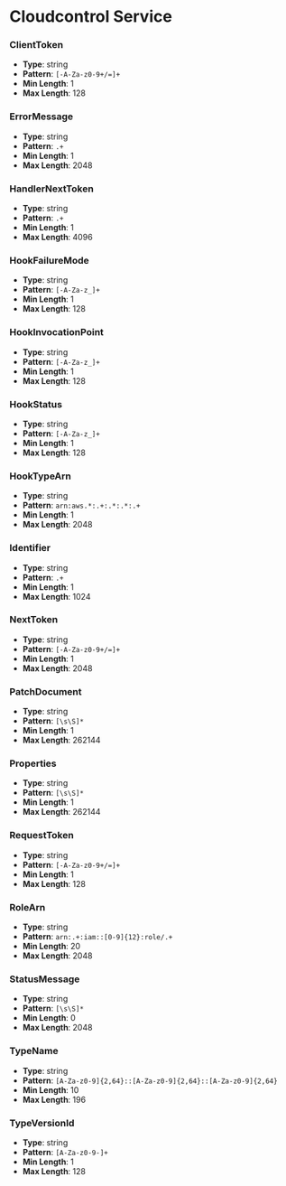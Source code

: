 # Cloudcontrol Service

### ClientToken
- **Type**: string
- **Pattern**: `[-A-Za-z0-9+/=]+`
- **Min Length**: 1
- **Max Length**: 128

### ErrorMessage
- **Type**: string
- **Pattern**: `.+`
- **Min Length**: 1
- **Max Length**: 2048

### HandlerNextToken
- **Type**: string
- **Pattern**: `.+`
- **Min Length**: 1
- **Max Length**: 4096

### HookFailureMode
- **Type**: string
- **Pattern**: `[-A-Za-z_]+`
- **Min Length**: 1
- **Max Length**: 128

### HookInvocationPoint
- **Type**: string
- **Pattern**: `[-A-Za-z_]+`
- **Min Length**: 1
- **Max Length**: 128

### HookStatus
- **Type**: string
- **Pattern**: `[-A-Za-z_]+`
- **Min Length**: 1
- **Max Length**: 128

### HookTypeArn
- **Type**: string
- **Pattern**: `arn:aws.*:.+:.*:.*:.+`
- **Min Length**: 1
- **Max Length**: 2048

### Identifier
- **Type**: string
- **Pattern**: `.+`
- **Min Length**: 1
- **Max Length**: 1024

### NextToken
- **Type**: string
- **Pattern**: `[-A-Za-z0-9+/=]+`
- **Min Length**: 1
- **Max Length**: 2048

### PatchDocument
- **Type**: string
- **Pattern**: `[\s\S]*`
- **Min Length**: 1
- **Max Length**: 262144

### Properties
- **Type**: string
- **Pattern**: `[\s\S]*`
- **Min Length**: 1
- **Max Length**: 262144

### RequestToken
- **Type**: string
- **Pattern**: `[-A-Za-z0-9+/=]+`
- **Min Length**: 1
- **Max Length**: 128

### RoleArn
- **Type**: string
- **Pattern**: `arn:.+:iam::[0-9]{12}:role/.+`
- **Min Length**: 20
- **Max Length**: 2048

### StatusMessage
- **Type**: string
- **Pattern**: `[\s\S]*`
- **Min Length**: 0
- **Max Length**: 2048

### TypeName
- **Type**: string
- **Pattern**: `[A-Za-z0-9]{2,64}::[A-Za-z0-9]{2,64}::[A-Za-z0-9]{2,64}`
- **Min Length**: 10
- **Max Length**: 196

### TypeVersionId
- **Type**: string
- **Pattern**: `[A-Za-z0-9-]+`
- **Min Length**: 1
- **Max Length**: 128

